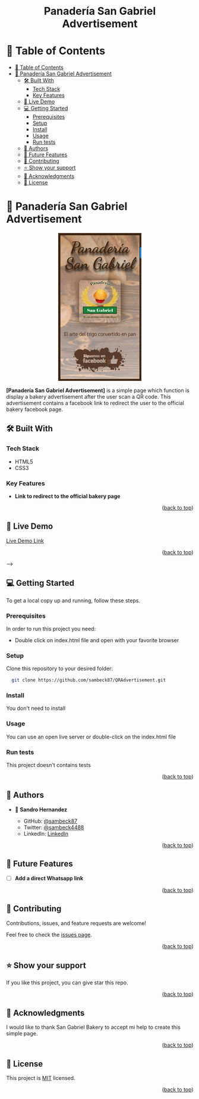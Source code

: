 <a name="readme-top"></a>

<div align="center">
  <!-- You are encouraged to replace this logo with your own! Otherwise you can also remove it. -->

  <br/>

  <h1><b>Panadería San Gabriel Advertisement</b></h1>

</div>

<!-- TABLE OF CONTENTS -->

# 📗 Table of Contents

- [📗 Table of Contents](#-table-of-contents)
- [📖 Panadería San Gabriel Advertisement ](#-panadería-san-gabriel-advertisement-)
  - [🛠 Built With ](#-built-with-)
    - [Tech Stack ](#tech-stack-)
    - [Key Features ](#key-features-)
  - [🚀 Live Demo ](#-live-demo-)
  - [💻 Getting Started ](#-getting-started-)
    - [Prerequisites](#prerequisites)
    - [Setup](#setup)
    - [Install](#install)
    - [Usage](#usage)
    - [Run tests](#run-tests)
  - [👥 Authors ](#-authors-)
  - [🔭 Future Features ](#-future-features-)
  - [🤝 Contributing ](#-contributing-)
  - [⭐️ Show your support ](#️-show-your-support-)
  - [🙏 Acknowledgments ](#-acknowledgments-)
  - [📝 License ](#-license-)

<!-- PROJECT DESCRIPTION -->

# 📖 Panadería San Gabriel Advertisement <a name="about-project"></a>

<p style="text-align:center">
  <img src="./images/example.png" style="height:400px">
</p>

**[Panadería San Gabriel Advertisement]** is a simple page which function is display a bakery advertisement after the user scan a QR code. This advertisement contains a facebook link to redirect the user to the official bakery facebook page.

## 🛠 Built With <a name="built-with"></a>

### Tech Stack <a name="tech-stack"></a>

- HTML5
- CSS3

<!-- Features -->

### Key Features <a name="key-features"></a>

- **Link to redirect to the official bakery page**


<p align="right">(<a href="#readme-top">back to top</a>)</p>


## 🚀 Live Demo <a name="live-demo"></a>

[Live Demo Link]([https://budgetsapp.onrender.com/](https://sambeck87.github.io/QRAdvertisement/))

<p align="right">(<a href="#readme-top">back to top</a>)</p> -->

<!-- GETTING STARTED -->

## 💻 Getting Started <a name="getting-started"></a>

To get a local copy up and running, follow these steps.

### Prerequisites

In order to run this project you need:

- Double click on index.html file and open with your favorite browser

### Setup

Clone this repository to your desired folder:

```sh
  git clone https://github.com/sambeck87/QRAdvertisement.git

```

### Install

You don't need to install

### Usage

You can use an open live server or double-click on the index.html file

### Run tests

This project doesn't contains tests

<p align="right">(<a href="#readme-top">back to top</a>)</p>

<!-- AUTHORS -->

## 👥 Authors <a name="authors" />

- 👤 **Sandro Hernandez**

  - GitHub: [@sambeck87](https://github.com/sambeck87)
  - Twitter: [@sambeck4488](https://twitter.com/sambeck4488)
  - LinkedIn: [LinkedIn](https://www.linkedin.com/in/sandro-israel-hern%C3%A1ndez-zamora-899386a4/)

<p align="right">(<a href="#readme-top">back to top</a>)</p>

<!-- FUTURE FEATURES -->

## 🔭 Future Features <a name="future-features"></a>

- [ ] **Add a direct Whatsapp link**

<p align="right">(<a href="#readme-top">back to top</a>)</p>


## 🤝 Contributing <a name="contributing"></a>

Contributions, issues, and feature requests are welcome!

Feel free to check the [issues page](https://github.com/sambeck87/QRAdvertisement/issues).

<p align="right">(<a href="#readme-top">back to top</a>)</p>

<!-- SUPPORT -->

## ⭐️ Show your support <a name="support"></a>

If you like this project, you can give star this repo.

<p align="right">(<a href="#readme-top">back to top</a>)</p>

<!-- ACKNOWLEDGEMENTS -->

## 🙏 Acknowledgments <a name="acknowledgements"></a>

I would like to thank San Gabriel Bakery to accept mi help to create this simple page.

<p align="right">(<a href="#readme-top">back to top</a>)</p>

## 📝 License <a name="license"></a>

This project is [MIT](./MIT.md) licensed.

<p align="right">(<a href="#readme-top">back to top</a>)</p>
